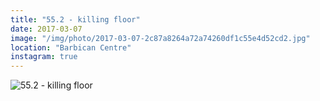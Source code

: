 ```yaml
---
title: "55.2 - killing floor"
date: 2017-03-07
image: "/img/photo/2017-03-07-2c87a8264a72a74260df1c55e4d52cd2.jpg"
location: "Barbican Centre"
instagram: true
---
```


![55.2 - killing floor](/img/photo/2017-03-07-2c87a8264a72a74260df1c55e4d52cd2.jpg)
